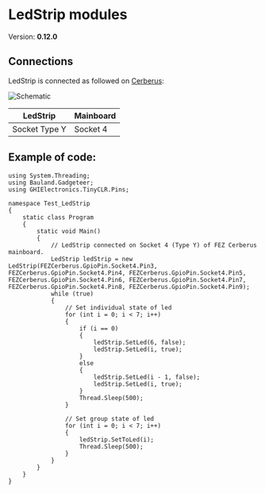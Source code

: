 # LedStrip modules
Version: __0.12.0__

## Connections ##
LedStrip is connected as followed on [Cerberus](http://docs.ghielectronics.com/hardware/legacy_products/gadgeteer/fez_cerberus.html):

![Schematic](Gadgeteer-LedStrip-Cerberus.jpg)

LedStrip    | Mainboard
------------- | ----------
Socket Type Y | Socket 4

## Example of code:
```CSharp
using System.Threading;
using Bauland.Gadgeteer;
using GHIElectronics.TinyCLR.Pins;

namespace Test_LedStrip
{
    static class Program
    {
        static void Main()
        {
            // LedStrip connected on Socket 4 (Type Y) of FEZ Cerberus mainboard.
            LedStrip ledStrip = new LedStrip(FEZCerberus.GpioPin.Socket4.Pin3, FEZCerberus.GpioPin.Socket4.Pin4, FEZCerberus.GpioPin.Socket4.Pin5, FEZCerberus.GpioPin.Socket4.Pin6, FEZCerberus.GpioPin.Socket4.Pin7, FEZCerberus.GpioPin.Socket4.Pin8, FEZCerberus.GpioPin.Socket4.Pin9);
            while (true)
            {
                // Set individual state of led
                for (int i = 0; i < 7; i++)
                {
                    if (i == 0)
                    {
                        ledStrip.SetLed(6, false);
                        ledStrip.SetLed(i, true);
                    }
                    else
                    {
                        ledStrip.SetLed(i - 1, false);
                        ledStrip.SetLed(i, true);
                    }
                    Thread.Sleep(500);
                }

                // Set group state of led
                for (int i = 0; i < 7; i++)
                {
                    ledStrip.SetToLed(i);
                    Thread.Sleep(500);
                }
            }
        }
    }
}
```
